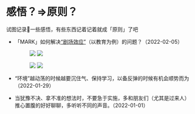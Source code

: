 # 感悟？=>原则？



试图记录📝一些感悟，有些东西记着记着就成「原则」了吧

<!--more-->

- 「MARK」如何解决[“剧场效应”](https://www.sohu.com/a/431970619_763466)（以教育为例）的问题？（2022-02-05）

  <figure class="half">
  	<img src="https://gitee.com/unclehuzi/picture/raw/master/img/5e6ca3195bb24cb69ad985718155f0a2.png">
  	<img src="https://gitee.com/unclehuzi/picture/raw/master/img/428142841071427ea7c83e7a7ed7f36e.png">
  </figure>
  
  <figure class="half">
  	<img src="https://gitee.com/unclehuzi/picture/raw/master/img/3694a754d242471bb67cfd06db8da277.png">
  	<img src="https://gitee.com/unclehuzi/picture/raw/master/img/da26e43a1de2472ca6c1d94ff85f7a30.png">
  </figure>

- “环境”越动荡的时候越要沉住气、保持学习，以备反弹的时候有机会顺势而为（2022-01-29）

- 当犹豫不决、拿不准的想法时，不要急于实施，多和朋友们（尤其是过来人）推心置腹的好好聊聊，多听听不同的声音。（2022-01-01）



<head> 
    <script defer src="https://use.fontawesome.com/releases/v5.0.13/js/all.js"></script> 
    <script defer src="https://use.fontawesome.com/releases/v5.0.13/js/v4-shims.js"></script> 
</head> 
<link rel="stylesheet" href="https://use.fontawesome.com/releases/v5.0.13/css/all.css">
